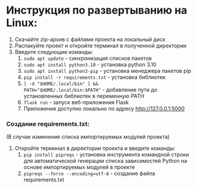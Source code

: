# Инструкция по развертыванию на Linux:
1. Скачайте zip-архив с файлами проекта на локальный диск
2. Распакуйте проект и откройте терминал в полученной директории 
3. Введите следующие команды:
   1. <code>sudo apt update</code> - синхронизация списков пакетов
   2. <code>sudo apt install python3.10</code> - установка python 3.10
   3. <code>sudo apt install python3-pip</code> - установка менеджера пакетов pip
   4. <code>pip install -r requirements.txt</code> - установка библиотек
   5. <code>[ -d "$HOME/.local/bin" ] && PATH="$HOME/.local/bin:$PATH"</code> - добавление пути до установленных библиотек в переменную PATH
   6. <code>flask run</code> - запуск веб-приложения Flask 
   7. Приложение доступно локально по адресу http://127.0.0.1:5000

### Создание requirements.txt:
(В случае изменения списка импортируемых модулей проекта) 
1. Откройте терминал в директории проекта и введите команды: 
   1. <code>pip install pipreqs</code> - установка инструмента командной строки для автоматической генерации списка зависимостей Python на основе импортируемых модулей в проекте
   2. <code>pipreqs --force --encoding=utf-8</code> - создание файла requirements.txt
